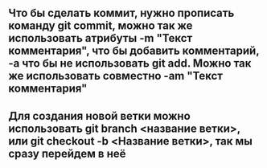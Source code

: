## Что бы сделать коммит, нужно прописать команду git commit, можно так же использовать атрибуты -m "Текст комментария", что бы добавить комментарий, -a что бы не использовать git add. Можно так же использовать совместно -am "Текст комментария"

## Для создания новой ветки можно использовать git branch <название ветки>, или git checkout -b <Название ветки>, так мы сразу перейдем в неё